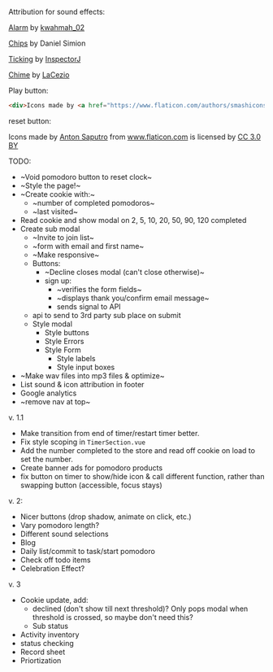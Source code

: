 Attribution for sound effects:

[Alarm](https://freesound.org/people/kwahmah_02/sounds/250629/) by [kwahmah_02](https://freesound.org/people/kwahmah_02/)

[Chips](http://soundbible.com/2204-Poker-Chips.html) by Daniel Simion

[Ticking](https://freesound.org/people/InspectorJ/sounds/343130/) by [InspectorJ](https://freesound.org/people/InspectorJ/)

[Chime](https://freesound.org/people/LaCezio/sounds/320492/) by [LaCezio](https://freesound.org/people/LaCezio/)

Play button:
```html
<div>Icons made by <a href="https://www.flaticon.com/authors/smashicons" title="Smashicons">Smashicons</a> from <a href="https://www.flaticon.com/" title="Flaticon">www.flaticon.com</a> is licensed by <a href="http://creativecommons.org/licenses/by/3.0/" title="Creative Commons BY 3.0" target="_blank">CC 3.0 BY</a></div>
```

reset button:
<div>Icons made by <a href="https://www.flaticon.com/authors/anton-saputro" title="Anton Saputro">Anton Saputro</a> from <a href="https://www.flaticon.com/" title="Flaticon">www.flaticon.com</a> is licensed by <a href="http://creativecommons.org/licenses/by/3.0/" title="Creative Commons BY 3.0" target="_blank">CC 3.0 BY</a></div>

TODO:
- ~Void pomodoro button to reset clock~
- ~Style the page!~
- ~Create cookie with:~
  - ~number of completed pomodoros~
  - ~last visited~
- Read cookie and show modal on 2, 5, 10, 20, 50, 90, 120 completed
- Create sub modal
  - ~Invite to join list~
  - ~form with email and first name~
  - ~Make responsive~
  - Buttons: 
    - ~Decline closes modal (can't close otherwise)~ 
    - sign up:
      - ~verifies the form fields~
      - ~displays thank you/confirm email message~
      - sends signal to API
  - api to send to 3rd party sub place on submit
  - Style modal
    - Style buttons
    - Style Errors
    - Style Form
      - Style labels
      - Style input boxes
- ~Make wav files into mp3 files & optimize~
- List sound & icon attribution in footer
- Google analytics
- ~remove nav at top~

v. 1.1
- Make transition from end of timer/restart timer better.
- Fix style scoping in `TimerSection.vue`
- Add the number completed to the store and read off cookie on load to set the number.
- Create banner ads for pomodoro products
- fix button on timer to show/hide icon & call different function, rather than swapping button (accessible, focus stays)

v. 2:
- Nicer buttons (drop shadow, animate on click, etc.)
- Vary pomodoro length?
- Different sound selections
- Blog
- Daily list/commit to task/start pomodoro
- Check off todo items
- Celebration Effect?

v. 3 
- Cookie update, add:
  - declined (don't show till next threshold)? Only pops modal when threshold is crossed, so maybe don't need this?
  - Sub status
- Activity inventory
- status checking
- Record sheet
- Priortization 
